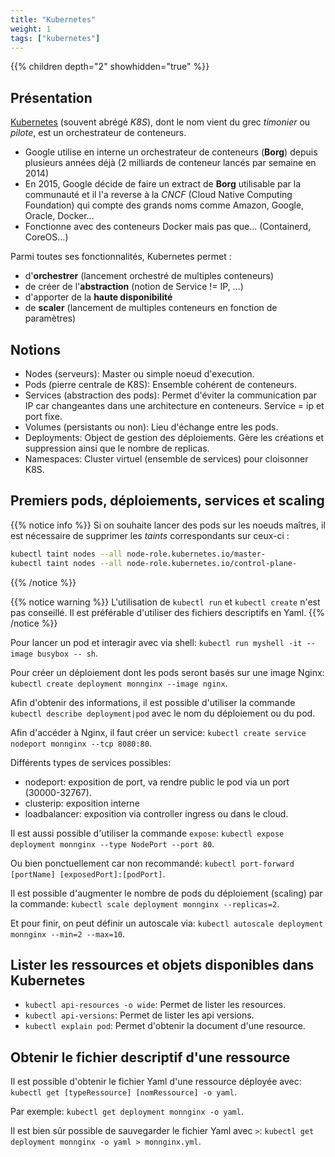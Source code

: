 ```yaml
---
title: "Kubernetes"
weight: 1
tags: ["kubernetes"]
---
```


{{% children depth="2" showhidden="true" %}}

## Présentation

[Kubernetes](https://kubernetes.io/) (souvent abrégé *K8S*), dont le nom vient du grec *timonier* ou *pilote*, est un orchestrateur de conteneurs.

- Google utilise en interne un orchestrateur de conteneurs (**Borg**) depuis plusieurs années déjà (2 milliards de conteneur lancés par semaine en 2014)
- En 2015, Google décide de faire un extract de **Borg** utilisable par la communauté et il l'a reverse à la *CNCF* (Cloud Native Computing Foundation) qui compte des grands noms comme Amazon, Google, Oracle, Docker...
- Fonctionne avec des conteneurs Docker mais pas que... (Containerd, CoreOS...)

Parmi toutes ses fonctionnalités, Kubernetes permet :

- d'**orchestrer** (lancement orchestré de multiples conteneurs)
- de créer de l'**abstraction** (notion de Service != IP, ...)
- d'apporter de la **haute disponibilité**
- de **scaler** (lancement de multiples conteneurs en fonction de paramètres)

## Notions

- Nodes (serveurs): Master ou simple noeud d'execution.
- Pods (pierre centrale de K8S): Ensemble cohérent de conteneurs.
- Services (abstraction des pods): Permet d'éviter la communication par IP car changeantes dans une architecture en conteneurs. Service = ip et port fixe.
- Volumes (persistants ou non): Lieu d'échange entre les pods.
- Deployments: Object de gestion des déploiements. Gère les créations et suppression ainsi que le nombre de replicas.
- Namespaces: Cluster virtuel (ensemble de services) pour cloisonner K8S.

## Premiers pods, déploiements, services et scaling

{{% notice info %}}
Si on souhaite lancer des pods sur les noeuds maîtres, il est nécessaire de supprimer les *taints* correspondants sur ceux-ci :
```bash
kubectl taint nodes --all node-role.kubernetes.io/master-
kubectl taint nodes --all node-role.kubernetes.io/control-plane-
```
{{% /notice %}}

{{% notice warning %}}
L'utilisation de `kubectl run` et `kubectl create` n'est pas conseillé. Il est préférable d'utiliser des fichiers descriptifs en Yaml.
{{% /notice %}}

Pour lancer un pod et interagir avec via shell: `kubectl run myshell -it --image busybox -- sh`.

Pour créer un déploiement dont les pods seront basés sur une image Nginx: `kubectl create deployment monnginx --image nginx`.

Afin d'obtenir des informations, il est possible d'utiliser la commande `kubectl describe deployment|pod` avec le nom du déploiement ou du pod.

Afin d'accéder à Nginx, il faut créer un service: `kubectl create service nodeport monnginx --tcp 8080:80`.

Différents types de services possibles:
- nodeport: exposition de port, va rendre public le pod via un port (30000-32767).
- clusterip: exposition interne
- loadbalancer: exposition via controller ingress ou dans le cloud.

Il est aussi possible d'utiliser la commande `expose`: `kubectl expose deployment monnginx --type NodePort --port 80`.

Ou bien ponctuellement car non recommandé: `kubectl port-forward [portName] [exposedPort]:[podPort]`.

Il est possible d'augmenter le nombre de pods du déploiement (scaling) par la commande: `kubectl scale deployment monnginx --replicas=2`.

Et pour finir, on peut définir un autoscale via: `kubectl autoscale deployment monnginx --min=2 --max=10`.

## Lister les ressources et objets disponibles dans Kubernetes

- `kubectl api-resources -o wide`: Permet de lister les resources.
- `kubectl api-versions`: Permet de lister les api versions.
- `kubectl explain pod`: Permet d'obtenir la document d'une resource.

## Obtenir le fichier descriptif d'une ressource

Il est possible d'obtenir le fichier Yaml d'une ressource déployée avec: `kubectl get [typeRessource] [nomRessource] -o yaml`.

Par exemple: `kubectl get deployment monnginx -o yaml`.

Il est bien sûr possible de sauvegarder le fichier Yaml avec `>`: `kubectl get deployment monnginx -o yaml > monnginx.yml`.
